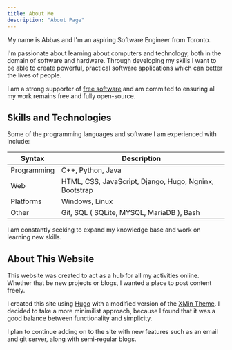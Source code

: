 ```yaml
---
title: About Me
description: "About Page"
---
```


My name is Abbas and I'm an aspiring Software Engineer from Toronto.

I'm passionate about learning about computers and technology, both in the domain of software and hardware. 
Through developing my skills I want to be able to create powerful, practical software applications which can better the lives of people.

I am a strong supporter of [free software](https://www.fsf.org/about/what-is-free-software) and am commited to ensuring all my work remains free and fully open-source.

## Skills and Technologies

 Some of the programming languages and software I am experienced with include:

| Syntax                        | Description                                               |
| --------------------------    | -----------                                               |
| Programming                   | C++, Python, Java                                         |
| Web                           | HTML, CSS, JavaScript, Django, Hugo, Ngninx, Bootstrap    |
| Platforms                     | Windows, Linux                                            | 
| Other                         | Git, SQL ( SQLite, MYSQL, MariaDB ), Bash                         |


I am constantly seeking to expand my knowledge base and work on learning new skills.

## About This Website

This website was created to act as a hub for all my activities online. Whether
that be new projects or blogs, I wanted a place to post content freely.

I created this site using [Hugo](https://gohugo.io/) with a modified version of
the [XMin Theme](https://github.com/yihui/hugo-xmin). I decided to take a more
minimilist approach, because I found that it was a good balance between
functionality and simplicity.

I plan to continue adding on to the site with new features such as an email and
git server, along with semi-regular blogs.

